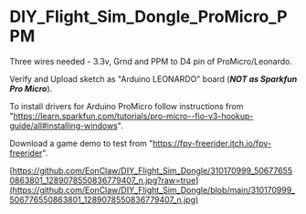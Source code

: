 # DIY_Flight_Sim_Dongle_ProMicro_PPM

Three wires needed - 3.3v, Grnd and PPM to D4 pin of ProMicro/Leonardo.

Verify and Upload sketch as "Arduino LEONARDO" board (***NOT as Sparkfun Pro Micro***).

To install drivers for Arduino ProMicro follow instructions from "https://learn.sparkfun.com/tutorials/pro-micro--fio-v3-hookup-guide/all#installing-windows".

Download a game demo to test from "https://fpv-freerider.itch.io/fpv-freerider".

[https://github.com/EonClaw/DIY_Flight_Sim_Dongle/310170999_506776550863801_1289078550836779407_n.jpg?raw=true](https://github.com/EonClaw/DIY_Flight_Sim_Dongle/blob/main/310170999_506776550863801_1289078550836779407_n.jpg)
